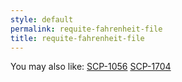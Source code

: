 ```yaml
---
style: default
permalink: requite-fahrenheit-file
title: requite-fahrenheit-file
---
```

You may also like:
[SCP-1056](http://scp-wiki.net/scp-1056)
[SCP-1704](http://scp-wiki.net/scp-1704)